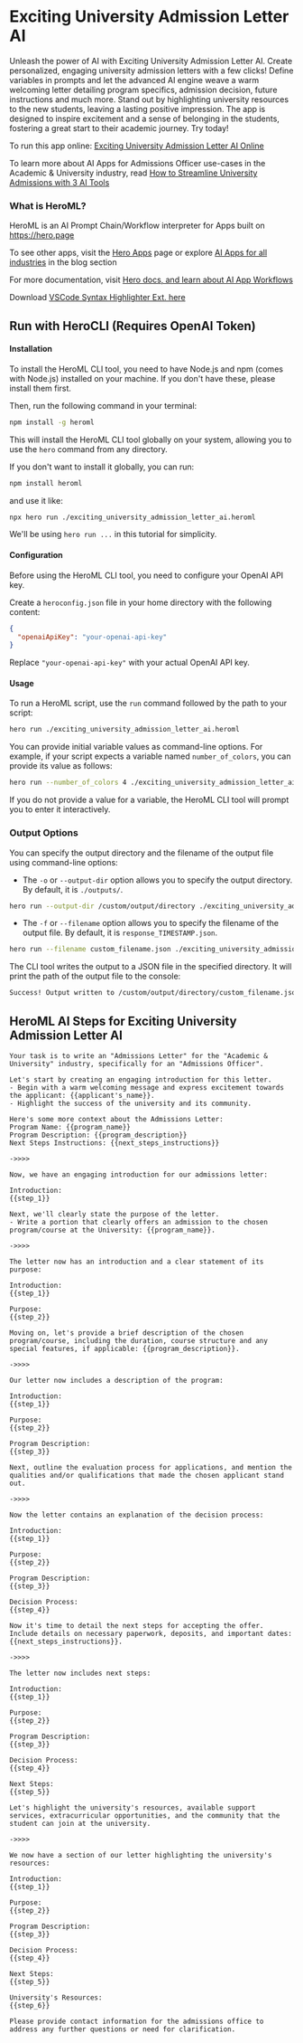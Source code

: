 # Exciting University Admission Letter AI

Unleash the power of AI with Exciting University Admission Letter AI. Create personalized, engaging university admission letters with a few clicks! Define variables in prompts and let the advanced AI engine weave a warm welcoming letter detailing program specifics, admission decision, future instructions and much more. Stand out by highlighting university resources to the new students, leaving a lasting positive impression. The app is designed to inspire excitement and a sense of belonging in the students, fostering a great start to their academic journey. Try today!

To run this app online: [Exciting University Admission Letter AI Online](https://hero.page/app/exciting-university-admission-letter-ai-personalized-exciting-university-admission-letters/QmOfIzZ3qHqacZ0WaOb6)

To learn more about AI Apps for Admissions Officer use-cases in the Academic & University industry, read [How to Streamline University Admissions with 3 AI Tools](https://hero.page/blog/academic-and-university/admissions-officer/how-to-streamline-university-admissions-with-3-ai-tools/170703)

### What is HeroML?
HeroML is an AI Prompt Chain/Workflow interpreter for Apps built on https://hero.page 

To see other apps, visit the [Hero Apps](https://hero.page/apps) page or explore [AI Apps for all industries](https://hero.page/blog) in the blog section

For more documentation, visit [Hero docs, and learn about AI App Workflows](https://hero.page/tutorials/introduction-to-heroml)

Download [VSCode Syntax Highlighter Ext. here](https://marketplace.visualstudio.com/items?itemName=hero-page.heroml)

## Run with HeroCLI (Requires OpenAI Token)

#### Installation

To install the HeroML CLI tool, you need to have Node.js and npm (comes with Node.js) installed on your machine. If you don't have these, please install them first. 

Then, run the following command in your terminal:

```bash
npm install -g heroml
```

This will install the HeroML CLI tool globally on your system, allowing you to use the `hero` command from any directory.

If you don't want to install it globally, you can run:

```bash
npm install heroml
```

and use it like:

```bash
npx hero run ./exciting_university_admission_letter_ai.heroml
```

We'll be using `hero run ...` in this tutorial for simplicity.

#### Configuration

Before using the HeroML CLI tool, you need to configure your OpenAI API key. 

Create a `heroconfig.json` file in your home directory with the following content:

```json
{
  "openaiApiKey": "your-openai-api-key"
}
```

Replace `"your-openai-api-key"` with your actual OpenAI API key.

#### Usage

To run a HeroML script, use the `run` command followed by the path to your script:

```bash
hero run ./exciting_university_admission_letter_ai.heroml
```

You can provide initial variable values as command-line options. For example, if your script expects a variable named `number_of_colors`, you can provide its value as follows:

```bash
hero run --number_of_colors 4 ./exciting_university_admission_letter_ai.heroml
```

If you do not provide a value for a variable, the HeroML CLI tool will prompt you to enter it interactively.

### Output Options

You can specify the output directory and the filename of the output file using command-line options:

- The `-o` or `--output-dir` option allows you to specify the output directory. By default, it is `./outputs/`.

```bash
hero run --output-dir /custom/output/directory ./exciting_university_admission_letter_ai.heroml
```

- The `-f` or `--filename` option allows you to specify the filename of the output file. By default, it is `response_TIMESTAMP.json`.

```bash
hero run --filename custom_filename.json ./exciting_university_admission_letter_ai.heroml
```

The CLI tool writes the output to a JSON file in the specified directory. It will print the path of the output file to the console:

```bash
Success! Output written to /custom/output/directory/custom_filename.json
```


## HeroML AI Steps for Exciting University Admission Letter AI
```
Your task is to write an "Admissions Letter" for the "Academic & University" industry, specifically for an "Admissions Officer". 

Let's start by creating an engaging introduction for this letter.
- Begin with a warm welcoming message and express excitement towards the applicant: {{applicant's_name}}.
- Highlight the success of the university and its community.

Here's some more context about the Admissions Letter:
Program Name: {{program_name}}
Program Description: {{program_description}}
Next Steps Instructions: {{next_steps_instructions}}

->>>>

Now, we have an engaging introduction for our admissions letter:

Introduction:
{{step_1}}

Next, we'll clearly state the purpose of the letter.
- Write a portion that clearly offers an admission to the chosen program/course at the University: {{program_name}}.

->>>>

The letter now has an introduction and a clear statement of its purpose:

Introduction:
{{step_1}}

Purpose:
{{step_2}}

Moving on, let's provide a brief description of the chosen program/course, including the duration, course structure and any special features, if applicable: {{program_description}}.

->>>>

Our letter now includes a description of the program:

Introduction:
{{step_1}}

Purpose:
{{step_2}}

Program Description:
{{step_3}}

Next, outline the evaluation process for applications, and mention the qualities and/or qualifications that made the chosen applicant stand out.

->>>>

Now the letter contains an explanation of the decision process:

Introduction:
{{step_1}}

Purpose:
{{step_2}}

Program Description:
{{step_3}}

Decision Process:
{{step_4}}

Now it's time to detail the next steps for accepting the offer. Include details on necessary paperwork, deposits, and important dates: {{next_steps_instructions}}.

->>>>

The letter now includes next steps:

Introduction:
{{step_1}}

Purpose:
{{step_2}}

Program Description:
{{step_3}}

Decision Process:
{{step_4}}

Next Steps:
{{step_5}}

Let's highlight the university's resources, available support services, extracurricular opportunities, and the community that the student can join at the university.

->>>>

We now have a section of our letter highlighting the university's resources:

Introduction:
{{step_1}}

Purpose:
{{step_2}}

Program Description:
{{step_3}}

Decision Process:
{{step_4}}

Next Steps:
{{step_5}}

University's Resources:
{{step_6}}

Please provide contact information for the admissions office to address any further questions or need for clarification.


```

